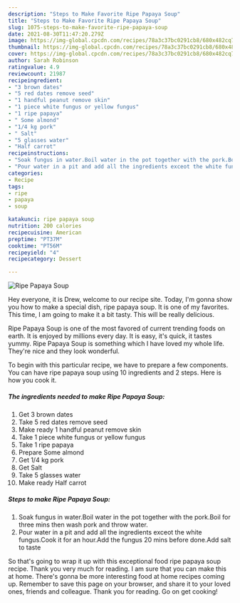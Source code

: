 ```yaml
---
description: "Steps to Make Favorite Ripe Papaya Soup"
title: "Steps to Make Favorite Ripe Papaya Soup"
slug: 1075-steps-to-make-favorite-ripe-papaya-soup
date: 2021-08-30T11:47:20.279Z
image: https://img-global.cpcdn.com/recipes/78a3c37bc0291cb8/680x482cq70/ripe-papaya-soup-recipe-main-photo.jpg
thumbnail: https://img-global.cpcdn.com/recipes/78a3c37bc0291cb8/680x482cq70/ripe-papaya-soup-recipe-main-photo.jpg
cover: https://img-global.cpcdn.com/recipes/78a3c37bc0291cb8/680x482cq70/ripe-papaya-soup-recipe-main-photo.jpg
author: Sarah Robinson
ratingvalue: 4.9
reviewcount: 21987
recipeingredient:
- "3 brown dates"
- "5 red dates remove seed"
- "1 handful peanut remove skin"
- "1 piece white fungus or yellow fungus"
- "1 ripe papaya"
- " Some almond"
- "1/4 kg pork"
- " Salt"
- "5 glasses water"
- "Half carrot"
recipeinstructions:
- "Soak fungus in water.Boil water in the pot together with the pork.Boil for three mins then wash pork and throw water."
- "Pour water in a pit and add all the ingredients exceot the white fungus.Cook it for an hour.Add the fungus 20 mins before done.Add salt to taste"
categories:
- Recipe
tags:
- ripe
- papaya
- soup

katakunci: ripe papaya soup 
nutrition: 200 calories
recipecuisine: American
preptime: "PT37M"
cooktime: "PT56M"
recipeyield: "4"
recipecategory: Dessert

---
```



![Ripe Papaya Soup](https://img-global.cpcdn.com/recipes/78a3c37bc0291cb8/680x482cq70/ripe-papaya-soup-recipe-main-photo.jpg)

Hey everyone, it is Drew, welcome to our recipe site. Today, I'm gonna show you how to make a special dish, ripe papaya soup. It is one of my favorites. This time, I am going to make it a bit tasty. This will be really delicious.



Ripe Papaya Soup is one of the most favored of current trending foods on earth. It is enjoyed by millions every day. It is easy, it's quick, it tastes yummy. Ripe Papaya Soup is something which I have loved my whole life. They're nice and they look wonderful.


To begin with this particular recipe, we have to prepare a few components. You can have ripe papaya soup using 10 ingredients and 2 steps. Here is how you cook it.

<!--inarticleads1-->

##### The ingredients needed to make Ripe Papaya Soup:

1. Get 3 brown dates
1. Take 5 red dates remove seed
1. Make ready 1 handful peanut remove skin
1. Take 1 piece white fungus or yellow fungus
1. Take 1 ripe papaya
1. Prepare  Some almond
1. Get 1/4 kg pork
1. Get  Salt
1. Take 5 glasses water
1. Make ready Half carrot




<!--inarticleads2-->

##### Steps to make Ripe Papaya Soup:

1. Soak fungus in water.Boil water in the pot together with the pork.Boil for three mins then wash pork and throw water.
1. Pour water in a pit and add all the ingredients exceot the white fungus.Cook it for an hour.Add the fungus 20 mins before done.Add salt to taste




So that's going to wrap it up with this exceptional food ripe papaya soup recipe. Thank you very much for reading. I am sure that you can make this at home. There's gonna be more interesting food at home recipes coming up. Remember to save this page on your browser, and share it to your loved ones, friends and colleague. Thank you for reading. Go on get cooking!
